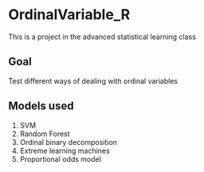 # OrdinalVariable_R
This is a project in the advanced statistical learning class
## Goal
Test different ways of dealing with ordinal variables
## Models used
1. SVM
2. Random Forest
3. Ordinal binary decomposition
4. Extreme learning machines
5. Proportional odds model
